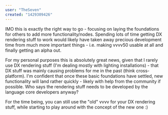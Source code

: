 ```yaml
---
user: "TheSeven"
created: "1429309426"
---
```


IMO this is exactly the right way to go - focusing on laying the foundations for others to add more functionality/nodes.
Spending lots of time getting DX rendering stuff to work would likely have taken away precious development time from much more important things - i.e. making vvvv50 usable at all and finally getting an alpha out.

For my personal purposes this is absolutely great news, given that I rarely use DX rendering stuff (I'm dealing mostly with lighting installations) - that DX stuff was mainly causing problems for me in the past (think cross-platform).
I'm confident that once these basic foundations have settled, new functionality will land rather quickly - likely with help from the community if possible. Who says the rendering stuff needs to be developed by the language core developers anyway?

For the time being, you can still use the "old" vvvv for your DX rendering stuff, while starting to play around with the concept of the new one :)
